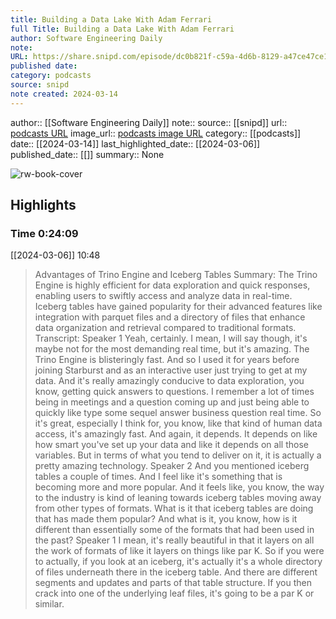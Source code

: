 ```yaml
---
title: Building a Data Lake With Adam Ferrari
full Title: Building a Data Lake With Adam Ferrari
author: Software Engineering Daily
note: 
URL: https://share.snipd.com/episode/dc0b821f-c59a-4d6b-8129-a47ce47ce1b5
published date: 
category: podcasts
source: snipd
note created: 2024-03-14
---
```

author:: [[Software Engineering Daily]]
note:: 
source:: [[snipd]]
url:: [podcasts URL](https://share.snipd.com/episode/dc0b821f-c59a-4d6b-8129-a47ce47ce1b5)
image_url:: [podcasts image URL](https://wsrv.nl/?url=http%3A%2F%2Fsoftwareengineeringdaily.com%2Fwp-content%2Fuploads%2F2024%2F02%2Fsed_logo.png&w=100&h=100)
category:: [[podcasts]]
date:: [[2024-03-14]]
last_highlighted_date:: [[2024-03-06]]
published_date:: [[]]
summary:: None

![rw-book-cover](https://wsrv.nl/?url=http%3A%2F%2Fsoftwareengineeringdaily.com%2Fwp-content%2Fuploads%2F2024%2F02%2Fsed_logo.png&w=100&h=100)

## Highlights
### Time 0:24:09
[[2024-03-06]] 10:48
> Advantages of Trino Engine and Iceberg Tables
> Summary:
> The Trino Engine is highly efficient for data exploration and quick responses, enabling users to swiftly access and analyze data in real-time.
> Iceberg tables have gained popularity for their advanced features like integration with parquet files and a directory of files that enhance data organization and retrieval compared to traditional formats.
> Transcript:
> Speaker 1
> Yeah, certainly. I mean, I will say though, it's maybe not for the most demanding real time, but it's amazing. The Trino Engine is blisteringly fast. And so I used it for years before joining Starburst and as an interactive user just trying to get at my data. And it's really amazingly conducive to data exploration, you know, getting quick answers to questions. I remember a lot of times being in meetings and a question coming up and just being able to quickly like type some sequel answer business question real time. So it's great, especially I think for, you know, like that kind of human data access, it's amazingly fast. And again, it depends. It depends on like how smart you've set up your data and like it depends on all those variables. But in terms of what you tend to deliver on it, it is actually a pretty amazing technology.
> Speaker 2
> And you mentioned iceberg tables a couple of times. And I feel like it's something that is becoming more and more popular. And it feels like, you know, the way to the industry is kind of leaning towards iceberg tables moving away from other types of formats. What is it that iceberg tables are doing that has made them popular? And what is it, you know, how is it different than essentially some of the formats that had been used in the past?
> Speaker 1
> I mean, it's really beautiful in that it layers on all the work of formats of like it layers on things like par K. So if you were to actually, if you look at an iceberg, it's actually it's a whole directory of files underneath there in the iceberg table. And there are different segments and updates and parts of that table structure. If you then crack into one of the underlying leaf files, it's going to be a par K or similar.


